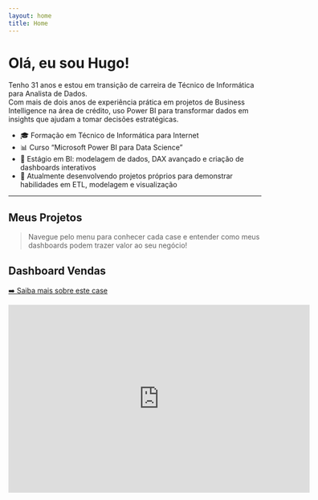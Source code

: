 ```yaml
---
layout: home
title: Home
---
```


# Olá, eu sou Hugo!

Tenho 31 anos e estou em transição de carreira de Técnico de Informática para Analista de Dados.  
Com mais de dois anos de experiência prática em projetos de Business Intelligence na área de crédito, uso Power BI para transformar dados em insights que ajudam a tomar decisões estratégicas.

- 🎓 Formação em Técnico de Informática para Internet  
- 📊 Curso “Microsoft Power BI para Data Science”  
- 💼 Estágio em BI: modelagem de dados, DAX avançado e criação de dashboards interativos  
- 🚀 Atualmente desenvolvendo projetos próprios para demonstrar habilidades em ETL, modelagem e visualização

---

## Meus Projetos

> Navegue pelo menu para conhecer cada case e entender como meus dashboards podem trazer valor ao seu negócio!


<!-- Exemplo de embed de Power BI -->
## Dashboard Vendas
[➡️ Saiba mais sobre este case](/cases/Dash_vendas/)
<iframe title="Dashboard Vendas" width="600" 
        height="373.5" src="https://app.powerbi.com/view?r=eyJrIjoiYmY1NmYzNzQtZmUxNy00M2JkLWFiMDctNzgwMjZkNzYwN2JjIiwidCI6ImQ4Nzc1YTNhLWU4OWEtNGNjZC1hY2NiLTQ0MDg4ODdjMzRlMCJ9" 
        frameborder="0" allowFullScreen="true"></iframe>

